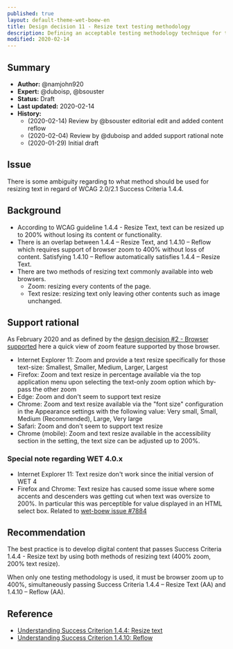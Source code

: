 ```yaml
---
published: true
layout: default-theme-wet-boew-en
title: Design decision 11 - Resize text testing methodology
description: Defining an acceptable testing methodology technique for the success criteria 1.4.4 about resizing text
modified: 2020-02-14
---
```


## Summary

* **Author:** @namjohn920
* **Expert:** @duboisp, @bsouster
* **Status:** Draft
* **Last updated:** 2020-02-14
* **History:**
	* (2020-02-14) Review by @bsouster editorial edit and added content reflow
	* (2020-02-04) Review by @duboisp and added support rational note
	* (2020-01-29) Initial draft

## Issue

There is some ambiguity regarding to what method should be used for resizing text in regard of WCAG 2.0/2.1 Success Criteria 1.4.4.

## Background

- According to WCAG guideline 1.4.4 - Resize Text, text can be resized up to 200% without losing its content or functionality.
- There is an overlap between 1.4.4 – Resize Text, and 1.4.10 – Reflow which requires support of browser zoom to 400% without loss of content. Satisfying 1.4.10 – Reflow automatically satisfies 1.4.4 – Resize Text.
- There are two methods of resizing text commonly available into web browsers.
	- Zoom: resizing every contents of the page.
	- Text resize: resizing text only leaving other contents such as image unchanged.

## Support rational

As February 2020 and as defined by the [design decision #2 - Browser supported](2.html) here a quick view of zoom feature supported by those browser.

* Internet Explorer 11: Zoom and provide a text resize specifically for those text-size: Smallest, Smaller, Medium, Larger, Largest
* Firefox: Zoom and text resize in percentage available via the top application menu upon selecting the text-only zoom option which by-pass the other zoom
* Edge: Zoom and don't seem to support text resize
* Chrome: Zoom and text resize available via the "font size" configuration in the Appearance settings with the following value: Very small, Small, Medium (Recommended), Large, Very large
* Safari: Zoom and don't seem to support text resize
* Chrome (mobile): Zoom and text resize available in the accessibility section in the setting, the text size can be adjusted up to 200%.

### Special note regarding WET 4.0.x

* Internet Explorer 11: Text resize don't work since the initial version of WET 4
* Firefox and Chrome: Text resize has caused some issue where some accents and descenders was getting cut when text was oversize to 200%. In particular this was perceptible for value displayed in an HTML select box. Related to [wet-boew issue #7884](https://github.com/wet-boew/wet-boew/issues/7884)

## Recommendation

The best practice is to develop digital content that passes Success Criteria 1.4.4 - Resize text by using both methods of resizing text (400% zoom, 200% text resize).

When only one testing methodology is used, it must be browser zoom up to 400%, simultaneously passing Success Criteria 1.4.4 – Resize Text (AA) and 1.4.10 – Reflow (AA).

## Reference

* [Understanding Success Criterion 1.4.4: Resize text](https://www.w3.org/WAI/WCAG21/Understanding/resize-text.html)
* [Understanding Success Criterion 1.4.10: Reflow](https://www.w3.org/WAI/WCAG21/Understanding/reflow.html)